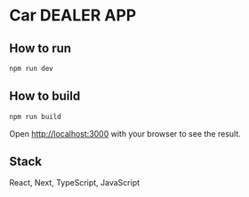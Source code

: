 # Car DEALER APP

## How to run

```bash
npm run dev
```

## How to build
```bash
npm run build
```

Open [http://localhost:3000](http://localhost:3000) with your browser to see the result.

## Stack

React, Next, TypeScript, JavaScript
